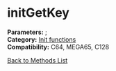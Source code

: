 # initGetKey

**Parameters:** ;  
**Category:** [Init functions](../categories/init_functions.md)  
**Compatibility:** C64, MEGA65, C128  


[Back to Methods List](../../SUMMARY.md)
